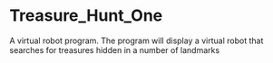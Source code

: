 Treasure_Hunt_One
=================

A virtual robot program. The program will display a virtual robot that searches for treasures hidden in a number of landmarks
